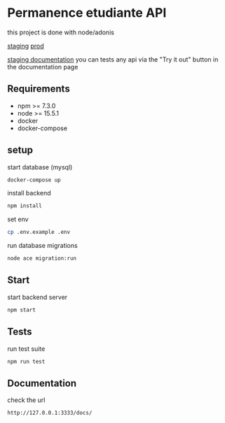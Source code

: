 # Permanence etudiante API

this project is done with node/adonis

[staging](https://permanence-etudiante-staging.herokuapp.com/)
[prod](https://permanence-etudiante.herokuapp.com/)

[staging documentation](https://permanence-etudiante-staging.herokuapp.com/docs/)
you can tests any api via the "Try it out" button in the documentation page

## Requirements

- npm >= 7.3.0
- node >= 15.5.1
- docker
- docker-compose

## setup

start database (mysql)

```bash
docker-compose up
```

install backend
```bash
npm install
```

set env
```bash
cp .env.example .env
```

run database migrations
```bash
node ace migration:run
```

## Start

start backend server
```bash
npm start
```

## Tests

run test suite
```bash
npm run test
```

## Documentation

check the url
```bash
http://127.0.0.1:3333/docs/
```
